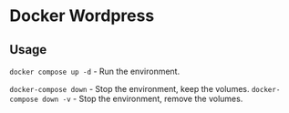 # Docker Wordpress

## Usage
`docker compose up -d` - Run the environment.

`docker-compose down` - Stop the environment, keep the volumes.
`docker-compose down -v` - Stop the environment, remove the volumes.